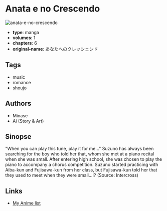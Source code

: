 # Anata e no Crescendo

![anata-e-no-crescendo](https://cdn.myanimelist.net/images/manga/1/16309.jpg)

-   **type**: manga
-   **volumes**: 1
-   **chapters**: 6
-   **original-name**: あなたへのクレッシェンド

## Tags

-   music
-   romance
-   shoujo

## Authors

-   Minase
-   Ai (Story & Art)

## Sinopse

"When you can play this tune, play it for me..." Suzuno has always been searching for the boy who told her that, whom she met at a piano recital when she was small. After entering high school, she was chosen to play the piano to accompany a chorus competition. Suzuno started practicing with Aiba-kun and Fujisawa-kun from her class, but Fujisawa-kun told her that they used to meet when they were small...!? (Source: Intercross)

## Links

-   [My Anime list](https://myanimelist.net/manga/7280/Anata_e_no_Crescendo)
